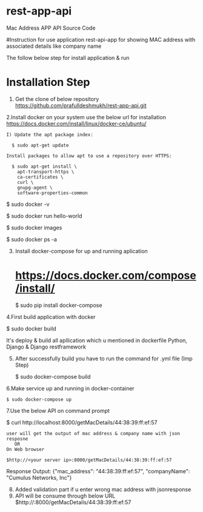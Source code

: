 # rest-app-api
Mac Address APP API Source Code

#Instruction for use application rest-api-app for showing MAC address with associated details like company name

The follow below step for install application & run 
# Installation Step
1. Get the clone of below repository
  https://github.com/prafulldeshmukh/rest-app-api.git

 2.Install docker on your system 
   use the below url for installation
     https://docs.docker.com/install/linux/docker-ce/ubuntu/

    
    I) Update the apt package index:

      $ sudo apt-get update

    Install packages to allow apt to use a repository over HTTPS:

      $ sudo apt-get install \
        apt-transport-https \
        ca-certificates \
        curl \
        gnupg-agent \
        software-properties-common

   $ sudo docker -v

   $ sudo docker run hello-world

   $ sudo docker images

   $ sudo docker ps -a
     
3. Install docker-compose for up and running aplication
   # https://docs.docker.com/compose/install/

   $ sudo pip install docker-compose

4.First build application with docker

  $ sudo docker build

  It's deploy & build all apllication which u mentioned in dockerfile 
   Python, Django & Django restframework

 5. After successfully build you have to run the command for .yml file (Imp Step)

    $ sudo docker-compose build

 6.Make service up and running in docker-container

    $ sudo docker-compose up 

 7.Use the below API on command prompt

   $ curl http://localhost:8000/getMacDetails/44:38:39:ff:ef:57

    user will get the output of mac address & company name with json resposne
       OR
    On Web browser

    $http://<your server ip>:8000/getMacDetails/44:38:39:ff:ef:57

   Response Output:
   {"mac_address": "44:38:39:ff:ef:57", "companyName": "Cumulus Networks, Inc"}  

 8. Added validation part if u enter wrong mac address with jsonresponse 
 9. API will be consume through below URL    
    $http://<your server ip>:8000/getMacDetails/44:38:39:ff:ef:57
         

